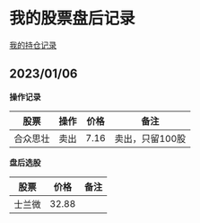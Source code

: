 # 我的股票盘后记录

[我的持仓记录](/StockList)



## 2023/01/06

**操作记录**

| 股票     | 操作 | 价格 | 备注            |
| -------- | ---- | ---- | --------------- |
| 合众思壮 | 卖出 | 7.16 | 卖出，只留100股 |

**盘后选股**

| 股票   | 价格  | 备注 |
| ------ | ----- | ---- |
| 士兰微 | 32.88 |      |
